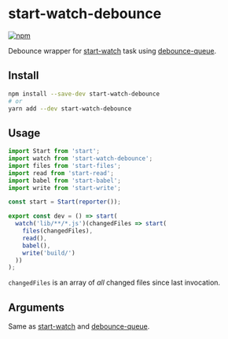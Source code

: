 # start-watch-debounce

[![npm](https://img.shields.io/npm/v/start-watch-debounce.svg?style=flat-square)](https://www.npmjs.com/package/start-watch-debounce)

Debounce wrapper for [start-watch] task using [debounce-queue].

## Install

```sh
npm install --save-dev start-watch-debounce
# or
yarn add --dev start-watch-debounce
```

## Usage

```js
import Start from 'start';
import watch from 'start-watch-debounce';
import files from 'start-files';
import read from 'start-read';
import babel from 'start-babel';
import write from 'start-write';

const start = Start(reporter());

export const dev = () => start(
  watch('lib/**/*.js')(changedFiles => start(
    files(changedFiles),
    read(),
    babel(),
    write('build/')
  ))
);
```

`changedFiles` is an array of *all* changed files since last invocation.

## Arguments

Same as [start-watch] and [debounce-queue].

[start-watch]: https://github.com/start-runner/watch
[debounce-queue]: https://github.com/laggingreflex/debounce-queue

